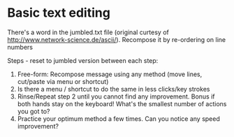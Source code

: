 # Basic text editing

There's a word in the jumbled.txt file (original curtesy of http://www.network-science.de/ascii/).
Recompose it by re-ordering on line numbers

Steps - reset to jumbled version between each step:
1. Free-form: Recompose message using any method (move lines, cut/paste via menu or shortcut)
2. Is there a menu / shortcut to do the same in less clicks/key strokes
3. Rinse/Repeat step 2 until you cannot find any improvement. Bonus if both hands stay on the keyboard!
   What's the smallest number of actions you got to?
4. Practice your optimum method a few times.
   Can you notice any speed improvement?

